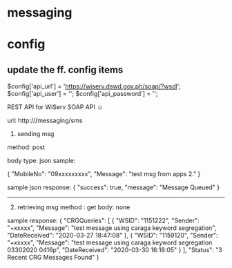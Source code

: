# messaging

# config
## update the ff. config items
$config['api_url'] = 'https://wiserv.dswd.gov.ph/soap/?wsdl';
$config['api_user'] = '<wiserv user>';
$config['api_password'] = '<wiserv password>';
	
REST API for WiServ SOAP API ☺

url: http://<url>/messaging/sms

1. sending msg

method: post

body 
 type: json
 sample:
 
 {
    "MobileNo": "09xxxxxxxxx",
    "Message": "test msg from apps 2."
 }
 
 sample json response:
 {
    "success": true,
    "message": "Message Queued"
}
 
--------------------------------------------------

2. retrieving msg
 method : get
 body: none
 
 sample response:
 {
    "CRGQueries": [
        {
            "WSID": "1151222",
            "Sender": "+xxxxx",
            "Message": "test message using caraga keyword segregation",
            "DateReceived": "2020-03-27 18:47:08"
        },
        {
            "WSID": "1159120",
            "Sender": "+xxxxx",
            "Message": "test message using caraga keyword segregation 03302020 0416p",
            "DateReceived": "2020-03-30 16:18:05"
        }
    ],
    "Status": "3 Recent CRG Messages Found"
}
